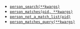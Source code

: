 * [`person_search(**kwargs)`](https://familysearch.org/developers/docs/api/tree/Person_Search_resource)
* [`person_matches(pid, **kwargs)`](https://familysearch.org/developers/docs/api/tree/Person_Matches_resource)
* [`person_not_a_match_list(pid)`](https://familysearch.org/developers/docs/api/tree/Person_Not_A_Match_List_resource)
* [`person_matches_query(**kwargs)`](https://familysearch.org/developers/docs/api/tree/Person_Matches_Query_resource)